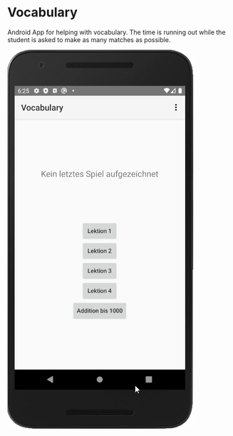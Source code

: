 # Vocabulary

Android App for helping with vocabulary.
The time is running out while the student is asked to make as many matches as possible.

![](doc\vocabulary2.gif)